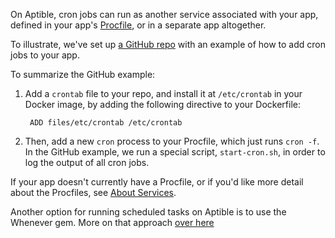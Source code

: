 On Aptible, cron jobs can run as another service associated with your app,
defined in your app's [Procfile][about-services], or in a separate app
altogether.

To illustrate, we've set up [a GitHub repo][docker-cron-example] with an
example of how to add cron jobs to your app.

To summarize the GitHub example:

1. Add a `crontab` file to your repo, and install it at `/etc/crontab` in your
   Docker image, by adding the following directive to your Dockerfile:

        ADD files/etc/crontab /etc/crontab

1. Then, add a new `cron` process to your Procfile, which just runs `cron -f`.
   In the GitHub example, we run a special script, `start-cron.sh`, in order to
   log the output of all cron jobs.

If your app doesn't currently have a Procfile, or if you'd like more detail
about the Procfiles, see [About Services][about-services].

Another option for running scheduled tasks on Aptible is to use the Whenever
gem. More on that approach [over here][whenever]

  [about-services]: ./about-services
  [docker-cron-example]: https://github.com/aptible/docker-cron-example
  [whenever]: ./how-to-use-whenever
